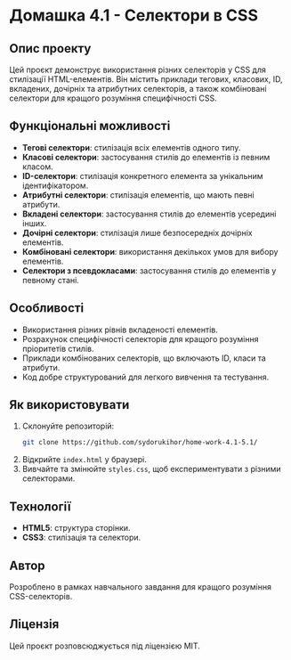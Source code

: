 # Домашка 4.1 - Селектори в CSS

## Опис проекту

Цей проєкт демонструє використання різних селекторів у CSS для стилізації HTML-елементів. Він містить приклади тегових, класових, ID, вкладених, дочірніх та атрибутних селекторів, а також комбіновані селектори для кращого розуміння специфічності CSS.

## Функціональні можливості

- **Тегові селектори**: стилізація всіх елементів одного типу.
- **Класові селектори**: застосування стилів до елементів із певним класом.
- **ID-селектори**: стилізація конкретного елемента за унікальним ідентифікатором.
- **Атрибутні селектори**: стилізація елементів, що мають певні атрибути.
- **Вкладені селектори**: застосування стилів до елементів усередині інших.
- **Дочірні селектори**: стилізація лише безпосередніх дочірніх елементів.
- **Комбіновані селектори**: використання декількох умов для вибору елементів.
- **Селектори з псевдокласами**: застосування стилів до елементів у певному стані.

## Особливості

- Використання різних рівнів вкладеності елементів.
- Розрахунок специфічності селекторів для кращого розуміння пріоритетів стилів.
- Приклади комбінованих селекторів, що включають ID, класи та атрибути.
- Код добре структурований для легкого вивчення та тестування.

## Як використовувати

1. Склонуйте репозиторій:
   ```sh
   git clone https://github.com/sydorukihor/home-work-4.1-5.1/
   ```
2. Відкрийте `index.html` у браузері.
3. Вивчайте та змінюйте `styles.css`, щоб експериментувати з різними селекторами.

## Технології

- **HTML5**: структура сторінки.
- **CSS3**: стилізація та селектори.

## Автор

Розроблено в рамках навчального завдання для кращого розуміння CSS-селекторів.

## Ліцензія

Цей проєкт розповсюджується під ліцензією MIT.

